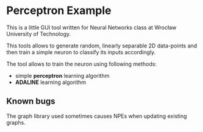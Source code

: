 # Perceptron Example

This is a little GUI tool written for Neural Networks class at Wrocław University of Technology.

This tools allows to generate random, linearly separable 2D data-points and then train a simple neuron to classify its 
inputs accordingly.

The tool allows to train the neuron using following methods:
* simple __perceptron__ learning algorithm
* __ADALINE__ learning algorithm

## Known bugs
The graph library used sometimes causes NPEs when updating existing graphs.